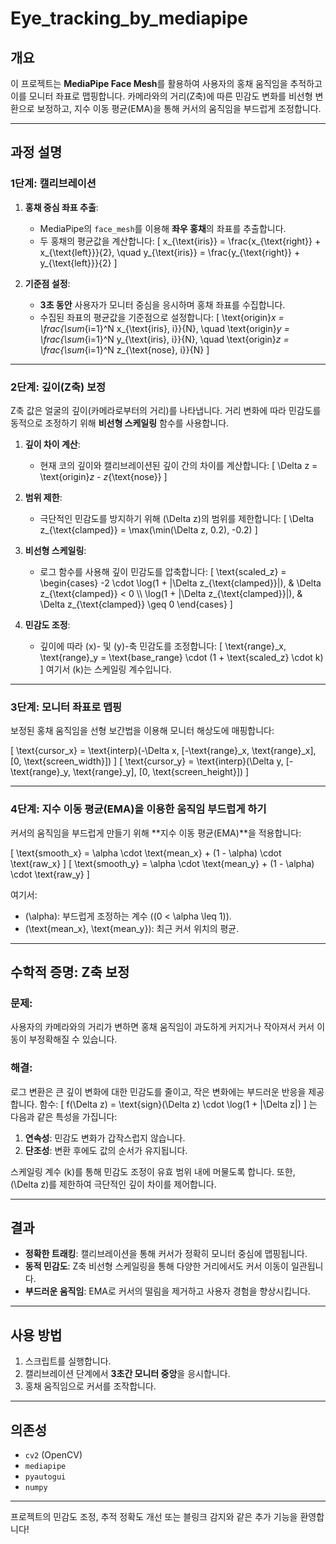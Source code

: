# Eye_tracking_by_mediapipe

## 개요

이 프로젝트는 **MediaPipe Face Mesh**를 활용하여 사용자의 홍채 움직임을 추적하고 이를 모니터 좌표로 맵핑합니다. 카메라와의 거리(Z축)에 따른 민감도 변화를 비선형 변환으로 보정하고, 지수 이동 평균(EMA)을 통해 커서의 움직임을 부드럽게 조정합니다.

---

## 과정 설명

### 1단계: **캘리브레이션**

1. **홍채 중심 좌표 추출**:
   - MediaPipe의 `face_mesh`를 이용해 **좌우 홍채**의 좌표를 추출합니다.
   - 두 홍채의 평균값을 계산합니다:
     \[
     x_{\text{iris}} = \frac{x_{\text{right}} + x_{\text{left}}}{2}, \quad 
     y_{\text{iris}} = \frac{y_{\text{right}} + y_{\text{left}}}{2}
     \]

2. **기준점 설정**:
   - **3초 동안** 사용자가 모니터 중심을 응시하며 홍채 좌표를 수집합니다.
   - 수집된 좌표의 평균값을 기준점으로 설정합니다:
     \[
     \text{origin}_x = \frac{\sum_{i=1}^N x_{\text{iris}, i}}{N}, \quad 
     \text{origin}_y = \frac{\sum_{i=1}^N y_{\text{iris}, i}}{N}, \quad
     \text{origin}_z = \frac{\sum_{i=1}^N z_{\text{nose}, i}}{N}
     \]

---

### 2단계: **깊이(Z축) 보정**

Z축 값은 얼굴의 깊이(카메라로부터의 거리)를 나타냅니다. 거리 변화에 따라 민감도를 동적으로 조정하기 위해 **비선형 스케일링** 함수를 사용합니다.

1. **깊이 차이 계산**:
   - 현재 코의 깊이와 캘리브레이션된 깊이 간의 차이를 계산합니다:
     \[
     \Delta z = \text{origin}_z - z_{\text{nose}}
     \]

2. **범위 제한**:
   - 극단적인 민감도를 방지하기 위해 \(\Delta z\)의 범위를 제한합니다:
     \[
     \Delta z_{\text{clamped}} = \max(\min(\Delta z, 0.2), -0.2)
     \]

3. **비선형 스케일링**:
   - 로그 함수를 사용해 깊이 민감도를 압축합니다:
     \[
     \text{scaled\_z} = 
     \begin{cases} 
     -2 \cdot \log(1 + |\Delta z_{\text{clamped}}|), & \Delta z_{\text{clamped}} < 0 \\\\
     \log(1 + |\Delta z_{\text{clamped}}|), & \Delta z_{\text{clamped}} \geq 0 
     \end{cases}
     \]

4. **민감도 조정**:
   - 깊이에 따라 \(x\)- 및 \(y\)-축 민감도를 조정합니다:
     \[
     \text{range}_x, \text{range}_y = \text{base\_range} \cdot (1 + \text{scaled\_z} \cdot k)
     \]
     여기서 \(k\)는 스케일링 계수입니다.

---

### 3단계: **모니터 좌표로 맵핑**

보정된 홍채 움직임을 선형 보간법을 이용해 모니터 해상도에 매핑합니다:

\[
\text{cursor\_x} = \text{interp}(-\Delta x, [-\text{range}_x, \text{range}_x], [0, \text{screen\_width}])
\]
\[
\text{cursor\_y} = \text{interp}(\Delta y, [-\text{range}_y, \text{range}_y], [0, \text{screen\_height}])
\]

---

### 4단계: **지수 이동 평균(EMA)을 이용한 움직임 부드럽게 하기**

커서의 움직임을 부드럽게 만들기 위해 **지수 이동 평균(EMA)**을 적용합니다:

\[
\text{smooth\_x} = \alpha \cdot \text{mean\_x} + (1 - \alpha) \cdot \text{raw\_x}
\]
\[
\text{smooth\_y} = \alpha \cdot \text{mean\_y} + (1 - \alpha) \cdot \text{raw\_y}
\]

여기서:
- \(\alpha\): 부드럽게 조정하는 계수 (\(0 < \alpha \leq 1\)).
- \(\text{mean\_x}, \text{mean\_y}\): 최근 커서 위치의 평균.

---

## 수학적 증명: Z축 보정

### 문제:
사용자의 카메라와의 거리가 변하면 홍채 움직임이 과도하게 커지거나 작아져서 커서 이동이 부정확해질 수 있습니다.

### 해결:
로그 변환은 큰 깊이 변화에 대한 민감도를 줄이고, 작은 변화에는 부드러운 반응을 제공합니다. 함수:
\[
f(\Delta z) = \text{sign}(\Delta z) \cdot \log(1 + |\Delta z|)
\]
는 다음과 같은 특성을 가집니다:
1. **연속성**: 민감도 변화가 갑작스럽지 않습니다.
2. **단조성**: 변환 후에도 값의 순서가 유지됩니다.

스케일링 계수 \(k\)를 통해 민감도 조정이 유효 범위 내에 머물도록 합니다. 또한, \(\Delta z\)를 제한하여 극단적인 깊이 차이를 제어합니다.

---

## 결과

- **정확한 트래킹**: 캘리브레이션을 통해 커서가 정확히 모니터 중심에 맵핑됩니다.
- **동적 민감도**: Z축 비선형 스케일링을 통해 다양한 거리에서도 커서 이동이 일관됩니다.
- **부드러운 움직임**: EMA로 커서의 떨림을 제거하고 사용자 경험을 향상시킵니다.

---

## 사용 방법

1. 스크립트를 실행합니다.
2. 캘리브레이션 단계에서 **3초간 모니터 중앙**을 응시합니다.
3. 홍채 움직임으로 커서를 조작합니다.

---

## 의존성

- `cv2` (OpenCV)
- `mediapipe`
- `pyautogui`
- `numpy`

---

프로젝트의 민감도 조정, 추적 정확도 개선 또는 블링크 감지와 같은 추가 기능을 환영합니다!
